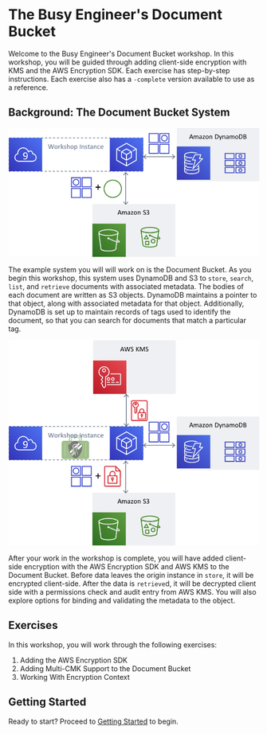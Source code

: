 # The Busy Engineer's Document Bucket

Welcome to the Busy Engineer's Document Bucket workshop. In this workshop, you will be guided through adding client-side encryption with KMS and the AWS Encryption SDK. Each exercise has step-by-step instructions. Each exercise also has a `-complete` version available to use as a reference.

## Background: The Document Bucket System

![currentarch](img/document_bucket_start.png)

The example system you will will work on is the Document Bucket. As you begin this workshop, this system uses DynamoDB and S3 to `store`, `search`, `list`, and `retrieve` documents with associated metadata. The bodies of each document are written as S3 objects. DynamoDB maintains a pointer to that object, along with associated metadata for that object. Additionally, DynamoDB is set up to maintain records of tags used to identify the document, so that you can search for documents that match a particular tag.

![finalarch](img/document_bucket_final.png)

After your work in the workshop is complete, you will have added client-side encryption with the AWS Encryption SDK and AWS KMS to the Document Bucket. Before data leaves the origin instance in `store`, it will be encrypted client-side. After the data is `retrieve`d, it will be decrypted client side with a permissions check and audit entry from AWS KMS. You will also explore options for binding and validating the metadata to the object.

## Exercises

In this workshop, you will work through the following exercises:

1. Adding the AWS Encryption SDK
1. Adding Multi-CMK Support to the Document Bucket
1. Working With Encryption Context

## Getting Started

Ready to start? Proceed to [Getting Started](./getting-started.md) to begin.
